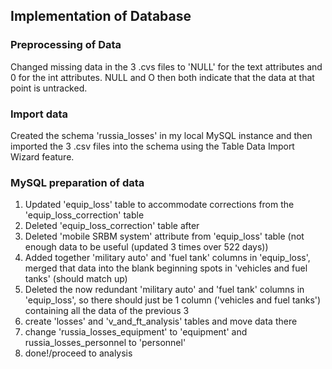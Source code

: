 ## Implementation of Database

### Preprocessing of Data
Changed missing data in the 3 .cvs files to 'NULL' for the text attributes and 0 for the int attributes. NULL and O then both indicate that the data at that point is untracked.

### Import data
Created the schema 'russia_losses' in my local MySQL instance and then imported the 3 .csv files into the schema using the Table Data Import Wizard feature.

### MySQL preparation of data
1) Updated 'equip_loss' table to accommodate corrections from the 'equip_loss_correction' table
2) Deleted 'equip_loss_correction' table after
3) Deleted 'mobile SRBM system' attribute from 'equip_loss' table (not enough data to be useful (updated 3 times over 522 days))
4) Added together 'military auto' and 'fuel tank' columns in 'equip_loss', merged that data into the blank beginning spots in 'vehicles and fuel tanks' (should match up)
5) Deleted the now redundant 'military auto' and 'fuel tank' columns in 'equip_loss', so there should just be 1 column ('vehicles and fuel tanks') containing all the data of the previous 3  
6) create 'losses' and 'v_and_ft_analysis' tables and move data there
7) change 'russia_losses_equipment' to 'equipment' and russia_losses_personnel to 'personnel'
8) done!/proceed to analysis
